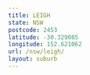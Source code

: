 ```yaml
---
title: LEIGH
state: NSW
postcode: 2453
latitude: -30.329085
longitude: 152.621062
url: /nsw/leigh/
layout: suburb
---
```

